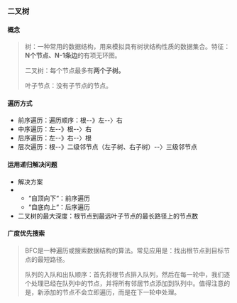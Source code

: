 ### 二叉树

#### 概念

> 树：一种常用的数据结构，用来模拟具有树状结构性质的数据集合。特征：**N个节点、N-1条边**的有项无环图。
>
> 二叉树：每个节点最多有**两个子树。**
>
> 叶子节点：没有子节点的节点。

#### 遍历方式

* 前序遍历：遍历顺序：根--》左--〉右
* 中序遍历：左--》根--〉右
* 后序遍历：左--》右--〉根
* 层次遍历：根--》二级邻节点（左子树、右子树）--〉三级邻节点

#### 运用递归解决问题

* 解决方案
* * “自顶向下“：前序遍历
  * “自底向上“：后序遍历
* 二叉树的最大深度：根节点到最远叶子节点的最长路径上的节点数

#### 广度优先搜索

> BFC是一种遍历或搜索数据结构的算法。常见应用是：找出根节点到目标节点的最短路径。
>
> 队列的入队和出队顺序：首先将根节点排入队列，然后在每一轮中，我们逐个处理已经在队列中的节点，并将所有邻居节点添加到队列中。值得注意的是，新添加的节点不会立即遍历，而是在下一轮中处理。



